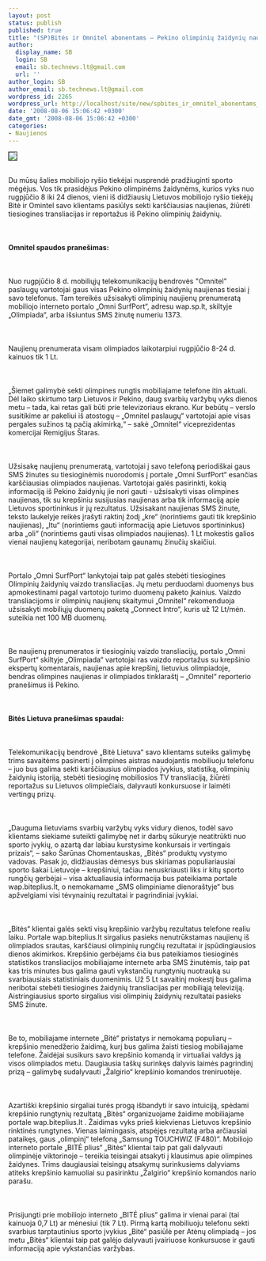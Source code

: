 ```yaml
---
layout: post
status: publish
published: true
title: "(SP)Bitės ir Omnitel abonentams – Pekino olimpinių žaidynių naujienos"
author:
  display_name: SB
  login: SB
  email: sb.technews.lt@gmail.com
  url: ''
author_login: SB
author_email: sb.technews.lt@gmail.com
wordpress_id: 2265
wordpress_url: http://localhost/site/new/spbites_ir_omnitel_abonentams_-_pekino_olimpiniu_zaidyniu_naujienos/
date: '2008-08-06 15:06:42 +0300'
date_gmt: '2008-08-06 15:06:42 +0300'
categories:
- Naujienos
---
```

<div class="imgright"><img src="http://tbn0.google.com/images?q=tbn:iR2ikCSQs-e9-M:http://www.chinadaily.com.cn/olympics/att/site1/20070427/xin_570404271049164621516.jpg" border="1"></div>
<p><br>Du mūsų šalies mobiliojo ryšio tiekėjai nusprendė pradžiuginti sporto mėgėjus. Vos tik prasidėjus Pekino olimpinėms žaidynėms, kurios vyks nuo rugpjūčio 8 iki 24 dienos, vieni iš didžiausių Lietuvos mobiliojo ryšio tiekėjų Bitė ir Omintel savo klientams pasiūlys sekti karščiausias naujienas, žiūrėti tiesiogines transliacijas ir reportažus iš Pekino olimpinių žaidynių.<br />
<br><br />
<br><b>Omnitel spaudos pranešimas:</b><br />
<br><br />
<br>Nuo rugpjūčio 8 d. mobiliųjų telekomunikacijų bendrovės &quot;Omnitel&quot; paslaugų vartotojai gaus visas Pekino olimpinių žaidynių naujienas tiesiai į savo telefonus. Tam tereikės užsisakyti olimpinių naujienų prenumeratą mobiliojo interneto portalo „Omni SurfPort“, adresu wap.sp.lt, skiltyje „Olimpiada“, arba išsiuntus SMS žinutę numeriu 1373.<br />
<br><br />
<br>Naujienų prenumerata visam olimpiados laikotarpiui rugpjūčio 8-24 d. kainuos tik 1 Lt.<br />
<br><br />
<br> „Šiemet galimybė sekti olimpines rungtis mobiliajame telefone itin aktuali. Dėl laiko skirtumo tarp Lietuvos ir Pekino, daug svarbių varžybų vyks dienos metu – tada, kai retas gali būti prie televizoriaus ekrano. Kur bebūtų – verslo susitikime ar pakeliui iš atostogų – „Omnitel paslaugų“ vartotojai apie visas pergales sužinos tą pačią akimirką,“ – sakė „Omnitel“ viceprezidentas komercijai Remigijus Štaras.<br />
<br><br />
<br>Užsisakę naujienų prenumeratą, vartotojai į savo telefoną periodiškai gaus SMS žinutes su tiesioginėmis nuorodomis į portale „Omni SurfPort“ esančias karščiausias olimpiados naujienas. Vartotojai galės pasirinkti, kokią informaciją iš Pekino žaidynių jie nori gauti - užsisakyti visas olimpines naujienas, tik su krepšiniu susijusias naujienas arba tik informaciją apie Lietuvos sportininkus ir jų rezultatus. Užsisakant naujienas SMS žinute, teksto laukelyje reikės įrašyti raktinį žodį „kre“ (norintiems gauti tik krepšinio naujienas), „ltu“ (norintiems gauti informaciją apie Lietuvos sportininkus) arba „oli“ (norintiems gauti visas olimpiados naujienas). 1 Lt mokestis galios vienai naujienų kategorijai, neribotam gaunamų žinučių skaičiui.<br />
<br><br />
<br>Portalo „Omni SurfPort“ lankytojai taip pat galės stebėti tiesiogines Olimpinių žaidynių vaizdo transliacijas. Jų metu perduodami duomenys bus apmokestinami pagal vartotojo turimo duomenų paketo įkainius. Vaizdo transliacijoms ir olimpinių naujienų skaitymui „Omnitel“ rekomenduoja užsisakyti mobiliųjų duomenų paketą „Connect Intro“, kuris už 12 Lt/mėn. suteikia net 100 MB duomenų.<br />
<br><br />
<br>Be naujienų prenumeratos ir tiesioginių vaizdo transliacijų, portalo „Omni SurfPort“ skiltyje „Olimpiada“ vartotojai ras vaizdo reportažus su krepšinio ekspertų komentarais, naujienas apie krepšinį, lietuvius olimpiadoje, bendras olimpines naujienas ir olimpiados tinklaraštį – „Omnitel“ reporterio pranešimus iš Pekino.<br />
<br><br />
<br><b>Bitės Lietuva pranešimas spaudai:</b><br />
<br><br />
<br>Telekomunikacijų bendrovė „Bitė Lietuva“ savo klientams suteiks galimybę trims savaitėms pasinerti į olimpines aistras naudojantis mobiliuoju telefonu – juo bus galima sekti karščiausius olimpiados įvykius, statistiką, olimpinių žaidynių istoriją, stebėti tiesioginę mobiliosios TV transliaciją, žiūrėti reportažus su Lietuvos olimpiečiais, dalyvauti konkursuose ir laimėti vertingų prizų.<br />
<br><br />
<br>„Dauguma lietuviams svarbių varžybų vyks vidury dienos, todėl savo klientams siekiame suteikti galimybę net ir darbų sūkuryje neatitrūkti nuo sporto įvykių, o azartą dar labiau kurstysime konkursais ir vertingais prizais“, – sako Šarūnas Chomentauskas, „Bitės“ produktų vystymo vadovas. Pasak jo, didžiausias dėmesys bus skiriamas populiariausiai sporto šakai Lietuvoje – krepšiniui, tačiau nenuskriausti liks ir kitų sporto rungčių gerbėjai – visa aktualiausia informacija bus pateikiama portale wap.biteplius.lt, o nemokamame „SMS olimpiniame dienoraštyje“ bus apžvelgiami visi tėvynainių rezultatai ir pagrindiniai įvykiai.<br />
<br><br />
<br>„Bitės“ klientai galės sekti visų krepšinio varžybų rezultatus telefone realiu laiku. Portale wap.biteplius.lt sirgalius pasieks nenutrūkstamas naujienų iš olimpiados srautas, karščiausi olimpinių rungčių rezultatai ir įspūdingiausios dienos akimirkos. Krepšinio gerbėjams čia bus pateikiamos tiesioginės statistikos transliacijos mobiliajame internete arba SMS žinutėmis, taip pat kas tris minutes bus galima gauti vykstančių rungtynių nuotrauką su svarbiausiais statistiniais duomenimis. Už 5 Lt savaitinį mokestį bus galima neribotai stebėti tiesiogines žaidynių transliacijas per mobiliąją televiziją. Aistringiausius sporto sirgalius visi olimpinių žaidynių rezultatai pasieks SMS žinute.<br />
<br><br />
<br>Be to, mobiliajame internete „Bitė“ pristatys ir nemokamą populiarų – krepšinio menedžerio žaidimą, kurį bus galima žaisti tiesiog mobiliajame telefone. Žaidėjai susikurs savo krepšinio komandą ir virtualiai valdys ją visos olimpiados metu. Daugiausia taškų surinkęs dalyvis laimės pagrindinį prizą – galimybę sudalyvauti „Žalgirio“ krepšinio komandos treniruotėje.<br />
<br><br />
<br>Azartiški krepšinio sirgaliai turės progą išbandyti ir savo intuiciją, spėdami krepšinio rungtynių rezultatą „Bitės“ organizuojame žaidime mobiliajame portale wap.biteplius.lt . Žaidimas vyks prieš kiekvienas Lietuvos krepšinio rinktinės rungtynes. Vienas laimingasis, atspėjęs rezultatą arba arčiausiai pataikęs, gaus „olimpinį“ telefoną „Samsung TOUCHWIZ (F480)“. Mobiliojo interneto portale „BITĖ plius“ „Bitės“ klientai taip pat gali dalyvauti olimpinėje viktorinoje – tereikia teisingai atsakyti į klausimus apie olimpines žaidynes. Trims daugiausiai teisingų atsakymų surinkusiems dalyviams atiteks krepšinio kamuoliai su pasirinktu „Žalgirio“ krepšinio komandos nario parašu.<br />
<br><br />
<br>Prisijungti prie mobiliojo interneto „BITĖ plius“ galima ir vienai parai (tai kainuoja 0,7 Lt) ar mėnesiui (tik 7 Lt). Pirmą kartą mobiliuoju telefonu sekti svarbius tarptautinius sporto įvykius „Bitė“ pasiūlė per Atėnų olimpiadą – jos metu „Bitės“ klientai taip pat galėjo dalyvauti įvairiuose konkursuose ir gauti informaciją apie vykstančias varžybas.<br />
<br><br />
<br></p>
